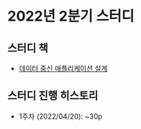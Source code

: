 # 2022년 2분기 스터디

## 스터디 책
* [데이터 중신 애플리케이션 설계](http://www.kyobobook.co.kr/product/detailViewKor.laf?ejkGb=KOR&mallGb=KOR&barcode=9791158390983&orderClick=LEA&Kc=)

## 스터디 진행 히스토리
* 1주차 (2022/04/20): ~30p
